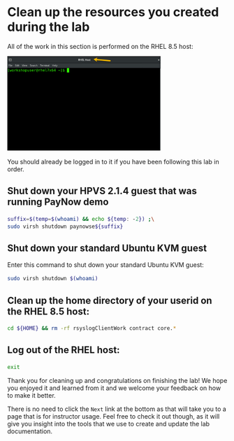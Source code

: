 # Clean up the resources you created during the lab

All of the work in this section is performed on the RHEL 8.5 host:

<img src="../../../images/RHELHost.png" width="351" height="216" />

 You should already be logged in to it if you have been following this lab in order.

## Shut down your HPVS 2.1.4 guest that was running PayNow demo

   ``` bash
   suffix=$(temp=$(whoami) && echo ${temp: -2}) ;\
   sudo virsh shutdown paynowse${suffix} 
   ```

## Shut down your standard Ubuntu KVM guest

Enter this command to shut down your standard Ubuntu KVM guest:

   ``` bash
   sudo virsh shutdown $(whoami)
   ```

## Clean up the home directory of your userid on the RHEL 8.5 host:

   ``` bash 
   cd ${HOME} && rm -rf rsyslogClientWork contract core.*
   ```

## Log out of the RHEL host:

   ``` bash
   exit
   ```

Thank you for cleaning up and congratulations on finishing the lab!  We hope you enjoyed it and learned from it and we welcome your feedback on how to make it better.

There is no need to click the `Next` link at the bottom as that will take you to a page that is for instructor usage.  Feel free to check it out though, as it will give you insight into the tools that we use to create and update the lab documentation. 

